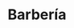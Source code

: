 ---
title: "Barbería"
url: /sama/barberia-calle-3-en-sama-la-calzada-de-banes-guardalavaca/
shop: peluquería
---